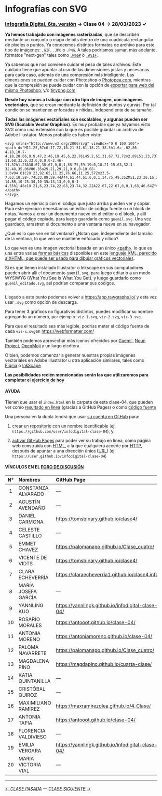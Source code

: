 # Infografías con SVG

### [Infografía Digital, 6ta. versión](https://github.com/profesorfaco/dno075-2023-1#readme) → Clase 04 → 28/03/2023 ✓

**Ya hemos trabajado con imágenes rasterizadas**, que se describen mediante un conjunto o mapa de bits dentro de una cuadrícula rectangular de píxeles o puntos. Ya conocemos distintos formatos de archivo para este tipo de imágenes: `.GIF`, `.JPG` o `.PNG`. A tales podríamos sumar, más adelante, formatos "next-gen" tales como [`.WebP`](https://www.adobe.com/cl/creativecloud/file-types/image/raster/webp-file.html) o [`.AVIF`](https://es.wikipedia.org/wiki/AVIF).

Ya sabemos que nos conviene cuidar el peso de tales archivos. Este cuidado tiene que apuntar al uso de las dimensiones justas y necesarias para cada caso, además de una compresión más inteligente. Las dimensiones se pueden cuidar con Photoshop o [Photopea.com](https://www.photopea.com/), mientras que la compresión se puede cuidar con la opción de [exportar para web del mismo Photoshop](https://helpx.adobe.com/es/photoshop-elements/using/optimizing-images.html), y/o [tinypng.com](https://tinypng.com/)

**Desde hoy vamos a trabajar con otro tipo de imagen, con imágenes vectoriales**, que se crean mediante la definición de puntos y curvas. Por tal condición se mantienen enfocadas y nítidas, independiente de su tamaño.

**Todas las imágenes vectoriales son escalables, y algunas pueden ser SVG (Scalable Vector Graphics)**. Es muy probable que ya hayamos visto SVG como una extensión con la que es posible guardar un archivo de Adobe Illustator. Menos probable es haber visto:

```
<svg xmlns="http://www.w3.org/2000/svg" viewBox="0 0 100 100">
<path d="M11.25,57c0-17.72,10.21-31.61,18.21-38.5h1.6c-.62.86-4.18,10.7-4.18,20.66,0,9.47,2.46,18.45,6,22.76L45.2,61,31.67,72.72v2.09L51.23,73l19.68,1.84V72.72L57.26,61l13,.86V60.42L57.13,48.61l12.55.86a27.64,27.64,0,0,0,2.71-11.68,33.6,33.6,0,0,0-2.46-11.32h1.23A38.67,38.67,0,0,1,88.75,59.19c0,18.21-15.63,32.1-32.48,35.06V80.35a29.21,29.21,0,0,0-10.08-1.6V94.61C28.23,92.65,11.25,76.66,11.25,57Zm23.5-7.63,10.58-.74L33.89,59.44A44.61,44.61,0,0,1,34.75,49.35ZM51.23,30.16,35.36,45.29c3.08-14.88,10-25.34,10-35a13,13,0,0,0-1-4.55h1.48c10.21,6,23.74,22.63,23.74,32.22A22.67,22.67,0,0,1,68,46.64Z"></path>
</svg>
```

Hagamos un ejercicio con el código que justo arriba pueden ver y copiar. Para este ejercicio necesitamos un editor de código fuente o un block de notas. Vamos a crear un documento nuevo en el editor o el block, y allí pegar el código copiado, para luego guardarlo como `guemil.svg`. Una vez guardado, arrastren el documento a una ventana nueva en su navegador. 

¿Qué es lo que ven en tal ventana? ¿Notan que, independiente del tamaño de la ventana, lo que ven se mantiene enfocado y nítido? 

Lo que ven es una imagen vectorial basada en un único [\<path>](https://developer.mozilla.org/en-US/docs/Web/SVG/Tutorial/Paths), lo que es una entre varias [formas básicas](https://developer.mozilla.org/en-US/docs/Web/SVG/Tutorial/Basic_Shapes) disponibles en este [lenguaje XML, parecido a XHTML, que puede ser usado para dibujar gráficos vectoriales](https://developer.mozilla.org/es/docs/Web/SVG/Tutorial/Introduction).

Si es que tienen instalado Illustrator o Inkscape en sus computadores pueden abrir allí el documento `‌guemil.svg`, para luego editarlo a un modo WYSIWYG (What You See Is What You Get), y luego guardarlo como `guemil_editado.svg`, así podrían comparar sus códigos.

- - - - - - - - - - - - - - - 
  
Llegado a este punto podemos volver a https://app.rawgraphs.io/ y esta vez usar `.svg` como opción de descarga.

Para tener 3 gráficos no figurativos distintos, puedes modificar su nombre agregando un número, por ejemplo: `viz-1.svg`, `viz-2.svg`, `viz-3.svg`.

Para que el resultado sea más legible, podrías meter el código fuente de cada `vis-x.svg`en https://webformatter.com/

También podemos aprovechar más íconos ofrecidos por [Guemil](https://www.guemil.info/icons/), [Noun Project](https://thenounproject.com/icons/), [OpenMoji](https://openmoji.org/library/) y un largo etcétera.

O bien, podemos comenzar a generar nuestras propias imágenes vectoriales en Adobe Illustrator u otra aplicación similares, tales como [Figma](https://www.figma.com/community/plugin/814345141907543603/SVG-Export) o [InkScape](https://inkscape.org/es/)

**Las posibilidades recién mencionadas serán las que utilizaremos para completar [el ejercicio de hoy](https://profesorfaco.github.io/dno075-2023-1/clase-04/)**

#### AYUDA

Tienen que usar el `index.html` en la carpeta de esta clase-04, que pueden ver como [resultado en línea](https://profesorfaco.github.io/dno075-2023-1/clase-04/) (gracias a GitHub Pages) o como [código fuente](https://github.com/profesorfaco/dno075-2023-1/blob/main/clase-04/index.html)

Una persona en la dupla tendrá que usar [su cuenta en GitHub](https://github.com/) para:

1. [crear un repositorio](https://docs.github.com/es/get-started/quickstart/create-a-repo) con un nombre identificable (ej: `https://github.com/user/infodigital-clase-04`); y

2. [activar GitHub Pages](https://docs.github.com/es/pages/getting-started-with-github-pages/configuring-a-publishing-source-for-your-github-pages-site) para poder ver su trabajo en línea, como página web construida con [HTML](https://developer.mozilla.org/es/docs/Learn/HTML/Introduction_to_HTML/Getting_started), a la que cualquiera accede por [HTTP](https://es.wikipedia.org/wiki/Protocolo_de_transferencia_de_hipertexto), después de apuntar a una dirección única ([URL](https://es.wikipedia.org/wiki/Localizador_de_recursos_uniforme)) (ej: `https://user.github.io/infodigital-clase-04`)

#### VÍNCULOS EN EL [FORO DE DISCUSIÓN](https://cursos.canvas.uc.cl/courses/56995/discussion_topics/583157)

|	N°	|	Nombres	|	GitHub Page	|
|:------:|:------------------------|:------------------|
|	1	|	CONSTANZA	ALVARADO	|	—	|
|	2	|	AGUSTÍN	AVENDAÑO	|	—	|
|	3	|	DANIEL	CARMONA	|	https://tomsbinary.github.io/clase4/	|
|	4	|	CELESTE	CASTILLO	|	—	|
|	5	|	EMMET	CHAVEZ	|	https://palomanapo.github.io/Clase_cuatro/	|
|	6	|	VICENTE	DE VIDTS	|	https://tomsbinary.github.io/clase4/	|
|	7	|	CLARA	ECHEVERRÍA	|	https://claraecheverria1.github.io/clase4.info/	|
|	8	|	MARÍA JOSEFA	GARCÍA	|	—	|
|	9	|	YANNLING	KUO	|	https://yannlingk.github.io/infodigital-clase-04/	|
|	10	|	ROSARIO	MORALES	|	https://antooot.github.io/clase-04/	|
|	11	|	ANTONIA	MORENO	|	https://antoniamoreno.github.io/clase-04/	|
|	12	|	PALOMA	NAVARRETE	|	https://palomanapo.github.io/Clase_cuatro/	|
|	13	|	MAGDALENA	PINO	|	https://magdapino.github.io/cuarta-clase/	|
|	14	|	KATIA	QUINTANILLA	|	—	|
|	15	|	CRISTÓBAL	QUIROZ	|	—	|
|	16	|	MAXIMILIANO	RAMÍREZ	|	https://maxramirezolea.github.io/4_Clase/	|
|	17	|	ANTONIA	TAPIA	|	https://antooot.github.io/clase-04/	|
|	18	|	FLORENCIA	VALDIVIESO	|	—	|
|	19	|	EMILIA	VERGARA	|	https://yannlingk.github.io/infodigital-clase-04/	|
|	20	|	MARÍA VICTORIA	VIAL	|	—	|

- - - - - - - 

###### [← CLASE PASADA](https://github.com/profesorfaco/dno075-2023-1/tree/main/clase-03) — [CLASE SIGUIENTE →](https://github.com/profesorfaco/dno075-2023-1/tree/main/clase-05) 
